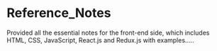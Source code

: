# Reference_Notes
Provided all the essential notes for the front-end side, which includes HTML, CSS, JavaScript, React.js and Redux.js with examples.....